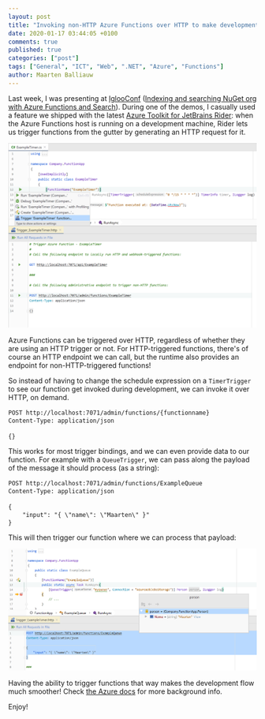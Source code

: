 ```yaml
---
layout: post
title: "Invoking non-HTTP Azure Functions over HTTP to make development easier"
date: 2020-01-17 03:44:05 +0100
comments: true
published: true
categories: ["post"]
tags: ["General", "ICT", "Web", ".NET", "Azure", "Functions"]
author: Maarten Balliauw
---
```


Last week, I was presenting at [IglooConf](https://www.iglooconf.fi) ([Indexing and searching NuGet org with Azure Functions and Search](https://www.youtube.com/watch?v=ZxH133cyns8)). During one of the demos, I casually used a feature we shipped with the latest [Azure Toolkit for JetBrains Rider](https://plugins.jetbrains.com/plugin/11220-azure-toolkit-for-rider): when the Azure Functions host is running on a development machine, Rider lets us trigger functions from the gutter by generating an HTTP request for it.

![Trigger Azure Functions from Rider](/images/2020/01/trigger-azure-functions-from-rider.png)

Azure Functions can be triggered over HTTP, regardless of whether they are using an HTTP trigger or not. For HTTP-triggered functions, there's of course an HTTP endpoint we can call, but the runtime also provides an endpoint for non-HTTP-triggered functions!

So instead of having to change the schedule expression on a `TimerTrigger` to see our function get invoked during development, we can invoke it over HTTP, on demand.

```
POST http://localhost:7071/admin/functions/{functionname}
Content-Type: application/json

{}
```

This works for most trigger bindings, and we can even provide data to our function. For example with a `QueueTrigger`, we can pass along the payload of the message it should process (as a string):

```
POST http://localhost:7071/admin/functions/ExampleQueue
Content-Type: application/json

{
    "input": "{ \"name\": \"Maarten\" }"
}
```

This will then trigger our function where we can process that payload:

![Invoke Azure Function with payload](/images/2020/01/azure-functions-invocation-from-rider-with-payload.png)

Having the ability to trigger functions that way makes the development flow much smoother! Check [the Azure docs](https://docs.microsoft.com/en-us/azure/azure-functions/functions-run-local#passing-test-data-to-a-function) for more background info.

Enjoy!
